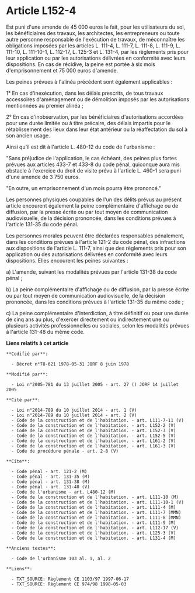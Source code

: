 # Article L152-4

Est puni d'une amende de 45 000 euros le fait, pour les utilisateurs du sol, les bénéficiaires des travaux, les architectes,
les entrepreneurs ou toute autre personne responsable de l'exécution de travaux, de méconnaître les obligations imposées par
les articles L. 111-4, L. 111-7, L. 111-8, L. 111-9, L. 111-10, L. 111-10-1, L. 112-17, L. 125-3 et L. 131-4, par les
règlements pris pour leur application ou par les autorisations délivrées en conformité avec leurs dispositions. En cas de
récidive, la peine est portée à six mois d'emprisonnement et 75 000 euros d'amende.

Les peines prévues à l'alinéa précédent sont également applicables :

1° En cas d'inexécution, dans les délais prescrits, de tous travaux accessoires d'aménagement ou de démolition imposés par
les autorisations mentionnées au premier alinéa ;

2° En cas d'inobservation, par les bénéficiaires d'autorisations accordées pour une durée limitée ou à titre précaire, des
délais impartis pour le rétablissement des lieux dans leur état antérieur ou la réaffectation du sol à son ancien usage.

Ainsi qu'il est dit à l'article L. 480-12 du code de l'urbanisme :

"Sans préjudice de l'application, le cas échéant, des peines plus fortes prévues aux articles 433-7 et 433-8 du code pénal,
quiconque aura mis obstacle à l'exercice du droit de visite prévu à l'article L. 460-1 sera puni d'une amende de 3 750 euros.

"En outre, un emprisonnement d'un mois pourra être prononcé."

Les personnes physiques coupables de l'un des délits prévus au présent article encourent également la peine complémentaire
d'affichage ou de diffusion, par la presse écrite ou par tout moyen de communication audiovisuelle, de la décision prononcée,
dans les conditions prévues à l'article 131-35 du code pénal.

Les personnes morales peuvent être déclarées responsables pénalement, dans les conditions prévues à l'article 121-2 du code
pénal, des infractions aux dispositions de l'article L. 111-7, ainsi que des règlements pris pour son application ou des
autorisations délivrées en conformité avec leurs dispositions. Elles encourent les peines suivantes :

a) L'amende, suivant les modalités prévues par l'article 131-38 du code pénal ;

b) La peine complémentaire d'affichage ou de diffusion, par la presse écrite ou par tout moyen de communication
audiovisuelle, de la décision prononcée, dans les conditions prévues à l'article 131-35 du même code ;

c) La peine complémentaire d'interdiction, à titre définitif ou pour une durée de cinq ans au plus, d'exercer directement ou
indirectement une ou plusieurs activités professionnelles ou sociales, selon les modalités prévues à l'article 131-48 du même
code.

**Liens relatifs à cet article**

	**Codifié par**:

	  - Décret n°78-621 1978-05-31 JORF 8 juin 1978

	**Modifié par**:

	  - Loi n°2005-781 du 13 juillet 2005 - art. 27 () JORF 14 juillet 2005

	**Cité par**:

	  - Loi n°2014-789 du 10 juillet 2014 - art. 1 (V)
	  - Loi n°2014-789 du 10 juillet 2014 - art. 2 (V)
	  - Code de la construction et de l'habitation. - art. L111-7-11 (V)
	  - Code de la construction et de l'habitation. - art. L152-2 (V)
	  - Code de la construction et de l'habitation. - art. L152-3 (V)
	  - Code de la construction et de l'habitation. - art. L152-5 (V)
	  - Code de la construction et de l'habitation. - art. L161-2 (V)
	  - Code de la construction et de l'habitation. - art. L161-3 (V)
	  - Code de procédure pénale - art. 2-8 (V)

	**Cite**:

	  - Code pénal - art. 121-2 (M)
	  - Code pénal - art. 131-35 (M)
	  - Code pénal - art. 131-38 (M)
	  - Code pénal - art. 131-48 (V)
	  - Code de l'urbanisme - art. L480-12 (M)
	  - Code de la construction et de l'habitation. - art. L111-10 (M)
	  - Code de la construction et de l'habitation. - art. L111-10-1 (V)
	  - Code de la construction et de l'habitation. - art. L111-4 (M)
	  - Code de la construction et de l'habitation. - art. L111-7 (MMN)
	  - Code de la construction et de l'habitation. - art. L111-8 (MMN)
	  - Code de la construction et de l'habitation. - art. L111-9 (M)
	  - Code de la construction et de l'habitation. - art. L112-17 (V)
	  - Code de la construction et de l'habitation. - art. L125-3 (V)
	  - Code de la construction et de l'habitation. - art. L131-4 (M)

	**Anciens textes**:

	  - Code de l'urbanisme 103 al. 1, al. 2

	**Liens**:

	  - TXT_SOURCE: Règlement CE 1103/97 1997-06-17
	  - TXT_SOURCE: Règlement CE 974/98 1998-05-03
